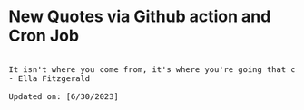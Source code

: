 # New Quotes via Github action and Cron Job

<pre>
<!-- #quote -->
It isn't where you come from, it's where you're going that counts.
- Ella Fitzgerald

Updated on: [6/30/2023]
<!-- #quoteEnd -->
</pre>
